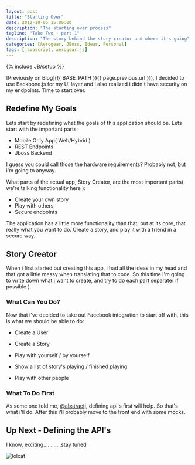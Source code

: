 ```yaml
---
layout: post
title: "Starting Over"
date: 2012-10-05 15:00:00
description: "The starting over process"
tagline: "Take Two - part 1"
description: "The story behind the story creator and where it's going"
categories: [Aerogear, JBoss, Ideas, Personal]
tags: [javascript, aerogear.js]
---
```


{% include JB/setup %}

[Previously on Blog]({{ BASE_PATH }}{{ page.previous.url }}),  I decided to use Backbone.js for my UI layer and i also realized i didn't have security on my endpoints.  Time to start over.

## Redefine My Goals

Lets start by redefining what the goals of this application should be.  Lets start with the important parts:

* Mobile Only App( Web/Hybrid )
* REST Endpoints
* Jboss Backend

I guess you could call those the hardware requirements?  Probably not, but i'm going to anyway.

What parts of the actual app, Story Creator, are the most important parts( we're talking functionality here ):

* Create your own story
* Play with others
* Secure endpoints

The application has a little more functionality than that, but at its core,  that really what you want to do.  Create a story, and play it with a friend in a secure way.

## Story Creator

When i first started out creating this app, i had all the ideas in my head and that got a little messy when translating that to code.  So this time i'm going to write down what i want to create, and try to do each part separate( if possible ).

### What Can You Do?

Now that i've decided to take out Facebook integration to start off with, this is what we should be able to do:

* Create a User

* Create a Story

* Play with yourself / by yourself

* Show a list of story's playing / finished playing

* Play with other people

### What To Do First

As some one told me, [@abstractj](https://twitter.com/abstractj), defining api's first will help.  So that's what i'll do.  After this i'll probably move to the front end with some mocks.

## Up Next - Defining the API's

I know,  exciting............stay tuned

![lolcat](https://i.chzbgr.com/completestore/12/10/1/RVrGhFs-8EuRiLku_KD9pw2.jpg)
